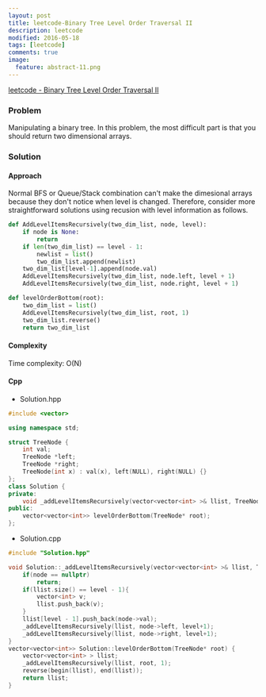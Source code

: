 ```yaml
---
layout: post
title: leetcode-Binary Tree Level Order Traversal II
description: leetcode
modified: 2016-05-18
tags: [leetcode]
comments: true
image:
  feature: abstract-11.png
---
```

[leetcode - Binary Tree Level Order Traversal II](https://leetcode.com/problems/binary-tree-level-order-traversal-ii/)

### Problem

Manipulating a binary tree. 
In this problem, the most difficult part is that you should return two dimensional arrays. 

### Solution 

#### Approach


Normal BFS or Queue/Stack combination can't make the dimesional arrays because they don't notice when level is changed.
Therefore, consider more straightforward solutions using recusion with level information as follows. 

```python
def AddLevelItemsRecursively(two_dim_list, node, level):
	if node is None:
		return	
	if len(two_dim_list) == level - 1:
		newlist = list()
		two_dim_list.append(newlist)
	two_dim_list[level-1].append(node.val)
	AddLevelItemsRecursively(two_dim_list, node.left, level + 1)
	AddLevelItemsRecursively(two_dim_list, node.right, level + 1)

def levelOrderBottom(root):
	two_dim_list = list()
	AddLevelItemsRecursively(two_dim_list, root, 1)
	two_dim_list.reverse()
	return two_dim_list
```

#### Complexity

Time complexity: O(N) 

#### Cpp

- Solution.hpp

```cpp
#include <vector>

using namespace std;

struct TreeNode {
    int val;
    TreeNode *left;
    TreeNode *right;
    TreeNode(int x) : val(x), left(NULL), right(NULL) {}
};
class Solution {
private:
	void _addLevelItemsRecursively(vector<vector<int> >& llist, TreeNode* node, int level);
public:
    vector<vector<int>> levelOrderBottom(TreeNode* root);
};
```

- Solution.cpp

```cpp
#include "Solution.hpp"

void Solution::_addLevelItemsRecursively(vector<vector<int> >& llist, TreeNode* node, int level) {
    if(node == nullptr)
        return;
    if(llist.size() == level - 1){
        vector<int> v;
        llist.push_back(v);
    }
    llist[level - 1].push_back(node->val);
    _addLevelItemsRecursively(llist, node->left, level+1);
    _addLevelItemsRecursively(llist, node->right, level+1);
}
vector<vector<int>> Solution::levelOrderBottom(TreeNode* root) {
    vector<vector<int> > llist;
    _addLevelItemsRecursively(llist, root, 1);
    reverse(begin(llist), end(llist)); 
    return llist;
}
```

